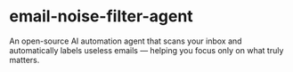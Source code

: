 # email-noise-filter-agent
An open-source AI automation agent that scans your inbox and automatically labels useless emails — helping you focus only on what truly matters.

